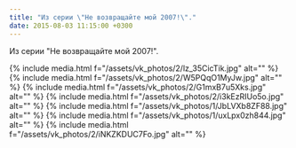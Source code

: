 ```yaml
---
title: "Из серии \"Не возвращайте мой 2007!\"."
date: 2015-08-03 11:15:00 +0300
---
```


Из серии "Не возвращайте мой 2007!".


{% include media.html f="/assets/vk_photos/2/lz_35CicTik.jpg" alt="" %}
{% include media.html f="/assets/vk_photos/2/W5PQqO1MyJw.jpg" alt="" %}
{% include media.html f="/assets/vk_photos/2/G1mxB7u5Xks.jpg" alt="" %}
{% include media.html f="/assets/vk_photos/2/i3kEzRIUo5o.jpg" alt="" %}
{% include media.html f="/assets/vk_photos/1/JbLVXb8ZF88.jpg" alt="" %}
{% include media.html f="/assets/vk_photos/1/uxLpx0zh844.jpg" alt="" %}
{% include media.html f="/assets/vk_photos/2/iNKZKDUC7Fo.jpg" alt="" %}
